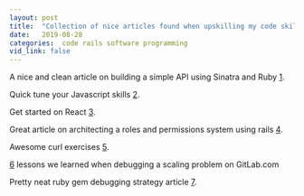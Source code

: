 ```yaml
---
layout: post
title:  "Collection of nice articles found when upskilling my code skills"
date:   2019-08-28
categories:  code rails software programming
vid_link: false
---
```


A nice and clean article on building a simple API using Sinatra and Ruby [1]. 

Quick tune your Javascript skills [2].

Get started on React [3].

Great article on architecting a roles and permissions system using rails [4].

Awesome curl exercises [5].

[6] lessons we learned when debugging a scaling problem on GitLab.com

Pretty neat ruby gem debugging strategy article [7].

[1]: //x-team.com/blog/how-to-create-a-ruby-api-with-sinatra/
[2]: //developer.mozilla.org/en-US/docs/Web/JavaScript/A_re-introduction_to_JavaScript
[3]: //reactjs.org/
[4]: //www.atrium.co/inside-atrium/architecting-roles-permissions/
[5]: //jvns.ca/blog/2019/08/27/curl-exercises/
[6]: //about.gitlab.com/2019/08/27/tyranny-of-the-clock/
[7]: //supergood.software/a-ruby-gem-debugging-strategy/